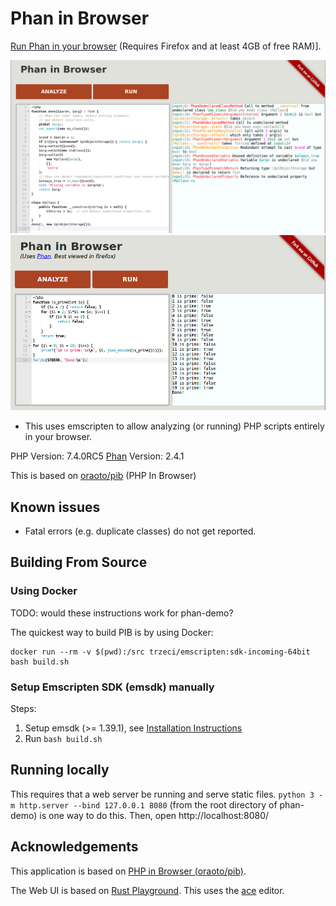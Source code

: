# Phan in Browser

[Run Phan in your browser](https://tysonandre.github.io/phan-demo/) (Requires Firefox and at least 4GB of free RAM)].

[![Preview of analyzing PHP](static/preview.png)](https://tysonandre.github.io/phan-demo/)
[![Preview of running php](static/run.png)](https://tysonandre.github.io/phan-demo/)

- This uses emscripten to allow analyzing (or running) PHP scripts entirely in your browser.

PHP Version: 7.4.0RC5
[Phan](https://github.com/phan/phan) Version: 2.4.1

This is based on [oraoto/pib](https://oraoto.github.io/pib/) (PHP In Browser)

## Known issues

+ Fatal errors (e.g. duplicate classes) do not get reported.

## Building From Source

### Using Docker

TODO: would these instructions work for phan-demo?

The quickest way to build PIB is by using Docker:

```
docker run --rm -v $(pwd):/src trzeci/emscripten:sdk-incoming-64bit bash build.sh
```

### Setup Emscripten SDK (emsdk) manually

Steps:

1. Setup emsdk (>= 1.39.1), see [Installation Instructions](https://github.com/juj/emsdk#installation-instructions)
2. Run `bash build.sh`

## Running locally

This requires that a web server be running and serve static files.
`python 3 -m http.server --bind 127.0.0.1 8080` (from the root directory of phan-demo) is one way to do this.
Then, open http://localhost:8080/

## Acknowledgements

This application is based on [PHP in Browser (oraoto/pib)](https://github.com/oraoto/pib).

The Web UI is based on [Rust Playground](https://play.rust-lang.org/).
This uses the [ace](https://ace.c9.io/) editor.

